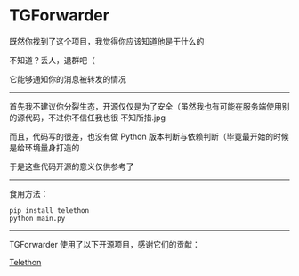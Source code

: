 # TGForwarder

既然你找到了这个项目，我觉得你应该知道他是干什么的

不知道？丢人，退群吧（

它能够通知你的消息被转发的情况

---

首先我不建议你分裂生态，开源仅仅是为了安全（虽然我也有可能在服务端使用别的源代码，不过你不信任我也很 不知所措.jpg

而且，代码写的很差，也没有做 Python 版本判断与依赖判断（毕竟最开始的时候是给环境量身打造的

于是这些代码开源的意义仅供参考了

---

食用方法：

```
pip install telethon
python main.py
```

---

TGForwarder 使用了以下开源项目，感谢它们的贡献：

[Telethon](https://github.com/LonamiWebs/Telethon)
